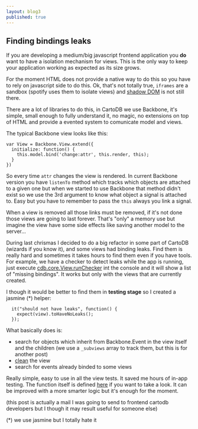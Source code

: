 ```yaml
---
layout: blog3
published: true
---
```


## Finding bindings leaks 

If you are developing a medium/big javascript frontend application you **do** want to have a isolation mechanism for views. This is the only way to keep your application working as expected as its size grows.

For the moment HTML does not provide a native way to do this so you have to rely on javascript side to do this. Ok, that's not totally true, ``iframes`` are a sandbox (spotify uses them to isolate views) and [shadow DOM](http://www.html5rocks.com/en/tutorials/webcomponents/shadowdom/) is not still there.

There are a lot of libraries to do this, in CartoDB we use Backbone, it's simple, small enough to fully understand it, no magic, no extensions on top of HTML and provide a evented system to comunicate model and views.

The typical Backbone view looks like this:

```
var View = Backbone.View.extend({
  initialize: function() {
  	this.model.bind('change:attr', this.render, this);
  }
})
```

So every time `attr` changes the view is rendered. In current Backbone version you have ``listenTo`` method which tracks which objects are attached to a given one but when we started to use Backbone that method didn't exist so we use the 3rd argument to know what object a signal is attached to. Easy but you have to remember to pass the ``this`` always you link a signal.

When a view is removed all those links must be removed, if it's not done those views are going to last forever. That's "only" a memory use but imagine the view have some side effects like saving another model to the server...

During last chrismas I decided to do a big refactor in some part of CartoDB (wizards if you know it), and some views had binding leaks. Find them is really hard and sometimes it takes hours to find them even if you have tools. For example, we have a checker to detect leaks while the app is running, just execute [cdb.core.View.runChecker](https://github.com/CartoDB/cartodb.js/blob/develop/src/core/view.js#L152) int the console and it will show a list of "missing bindings". It works but only with the views that are currently created.

I though it would be better to find them in **testing stage** so I created a jasmine (*) helper:

```
  it("should not have leaks", function() {
    expect(view).toHaveNoLeaks();
  });
```

What basically does is:

- search for objects which inherit from Backbone.Event in the view itself and the children (we use a ``_subviews`` array to track them, but this is for another post)
- [clean](https://github.com/CartoDB/cartodb.js/blob/develop/src/core/view.js#L45) the view
- search for events already binded to some views

Really simple, easy to use in all the view tests. It saved me hours of in-app testing. The function itself is defined [here](https://github.com/CartoDB/cartodb/blob/feature/CDB-1265/lib/assets/test/spec/SpecHelper.js#L188) if you want to take a look. It can be improved with a more smarter logic but it's enough for the moment.

(this post is actually a mail I was going to send to frontend cartodb developers but I though it may result useful for someone else)

(*) we use jasmine but I totally hate it